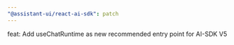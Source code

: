 ```yaml
---
"@assistant-ui/react-ai-sdk": patch
---
```


feat: Add useChatRuntime as new recommended entry point for AI-SDK V5
